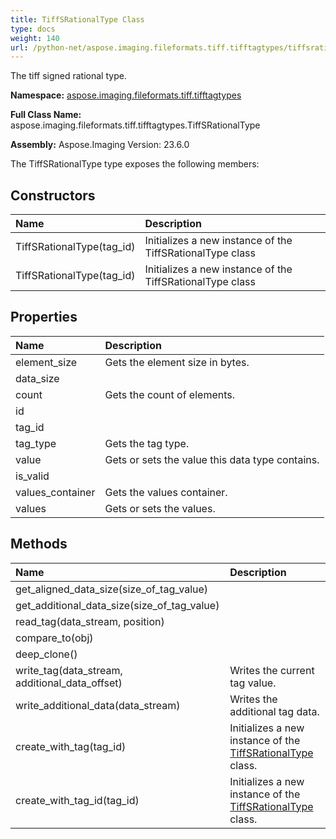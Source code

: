 ```yaml
---
title: TiffSRationalType Class
type: docs
weight: 140
url: /python-net/aspose.imaging.fileformats.tiff.tifftagtypes/tiffsrationaltype/
---
```


The tiff signed rational type.

**Namespace:** [aspose.imaging.fileformats.tiff.tifftagtypes](/imaging/python-net/aspose.imaging.fileformats.tiff.tifftagtypes/)

**Full Class Name:** aspose.imaging.fileformats.tiff.tifftagtypes.TiffSRationalType

**Assembly:**  Aspose.Imaging Version: 23.6.0

The TiffSRationalType type exposes the following members:
## **Constructors**
|**Name**|**Description**|
| :- | :- |
|TiffSRationalType(tag_id)|Initializes a new instance of the TiffSRationalType class|
|TiffSRationalType(tag_id)|Initializes a new instance of the TiffSRationalType class|
## **Properties**
|**Name**|**Description**|
| :- | :- |
|element_size|Gets the element size in bytes.|
|data_size|  |
|count|Gets the count of elements.|
|id|  |
|tag_id|  |
|tag_type|Gets the tag type.|
|value|Gets or sets the value this data type contains.|
|is_valid|  |
|values_container|Gets the values container.|
|values|Gets or sets the values.|
## **Methods**
|**Name**|**Description**|
| :- | :- |
|get_aligned_data_size(size_of_tag_value)|  |
|get_additional_data_size(size_of_tag_value)|  |
|read_tag(data_stream, position)|  |
|compare_to(obj)|  |
|deep_clone()|  |
|write_tag(data_stream, additional_data_offset)|Writes the current tag value.|
|write_additional_data(data_stream)|Writes the additional tag data.|
|create_with_tag(tag_id)|Initializes a new instance of the [TiffSRationalType](/imaging/python-net/aspose.imaging.fileformats.tiff.tifftagtypes/tiffsrationaltype/) class.|
|create_with_tag_id(tag_id)|Initializes a new instance of the [TiffSRationalType](/imaging/python-net/aspose.imaging.fileformats.tiff.tifftagtypes/tiffsrationaltype/) class.|
